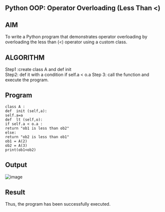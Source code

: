## Python OOP: Operator Overloading (Less Than <)

## AIM

To write a Python program that demonstrates operator overloading by overloading the less than (<) operator using a custom class.

## ALGORITHM

Step1 :create class A and def   init  
Step2: def  it 
with a condition if self.a < o.a 
Step 3: call the function and execute the program. 

## Program
```
class A : 
def  init (self,a): 
self.a=a 
def  lt (self,o): 
if self.a < o.a : 
return "ob1 is less than ob2" 
else: 
return "ob2 is less than ob1" 
ob1 = A(2) 
ob2 = A(3) 
print(ob1<ob2)
```
## Output

![image](https://github.com/user-attachments/assets/d995bba7-646d-4d2e-9640-e6d6cd1976b2)

## Result
 Thus, the program has been successfully executed.
